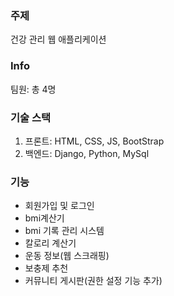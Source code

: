 ### 주제
건강 관리 웹 애플리케이션

### Info
팀원: 총 4명

### 기술 스택
1. 프론트: HTML, CSS, JS, BootStrap
2. 백엔드: Django, Python, MySql
   
### 기능
- 회원가입 및 로그인
- bmi계산기
- bmi 기록 관리 시스템
- 칼로리 계산기
- 운동 정보(웹 스크래핑)
- 보충제 추천
- 커뮤니티 게시판(권한 설정 기능 추가)
